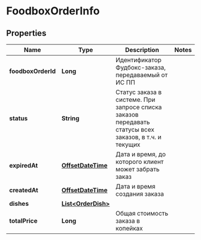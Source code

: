 # FoodboxOrderInfo

## Properties
Name | Type | Description | Notes
------------ | ------------- | ------------- | -------------
**foodboxOrderId** | **Long** | Идентификатор Фудбокс-заказа, передаваемый от ИС ПП | 
**status** | **String** | Статус заказа в системе. При запросе списка заказов передавать статусы всех заказов, в т.ч. и текущих | 
**expiredAt** | [**OffsetDateTime**](OffsetDateTime.md) | Дата и время, до которого клиент может забрать заказ | 
**createdAt** | [**OffsetDateTime**](OffsetDateTime.md) | Дата и время создания заказа | 
**dishes** | [**List&lt;OrderDish&gt;**](OrderDish.md) |  | 
**totalPrice** | **Long** | Общая стоимость заказа в копейках | 
